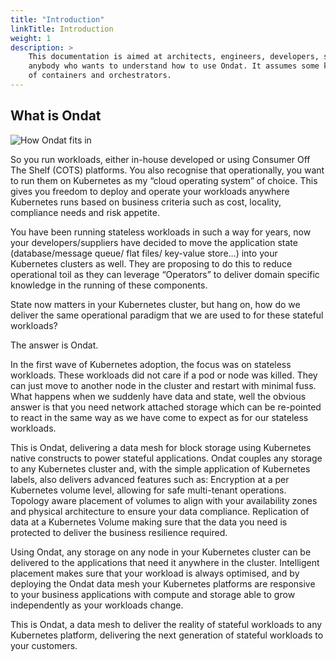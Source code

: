```yaml
---
title: "Introduction"
linkTitle: Introduction
weight: 1
description: >
    This documentation is aimed at architects, engineers, developers, sysadmins and
    anybody who wants to understand how to use Ondat. It assumes some knowledge
    of containers and orchestrators.
---
```


## What is Ondat

![How Ondat fits in](/images/docs/concepts/ondat-layer.png)

So you run workloads, either in-house developed or using Consumer Off The Shelf (COTS) platforms. You also recognise that operationally, you want to run them on Kubernetes as my “cloud operating system” of choice. This gives you freedom to deploy and operate your workloads anywhere Kubernetes runs based on business criteria such as cost, locality, compliance needs and risk appetite.

You have been running stateless workloads in such a way for years, now your developers/suppliers have decided to move the application state (database/message queue/ flat files/ key-value store…) into your Kubernetes clusters as well. They are proposing to do this to reduce operational toil as they can leverage “Operators” to deliver domain specific knowledge in the running of these components.

State now matters in your Kubernetes cluster, but hang on, how do we deliver the same operational paradigm that we are used to for these stateful workloads?

The answer is Ondat.

In the first wave of Kubernetes adoption, the focus was on stateless workloads. These workloads did not care if a pod or node was killed. They can just move to another node in the cluster and restart with minimal fuss.
What happens when we suddenly have data and state, well the obvious answer is that you need network attached storage which can be re-pointed to react in the same way as we have come to expect as for our stateless workloads.

This is Ondat, delivering a data mesh for block storage using Kubernetes native constructs to power stateful applications. Ondat couples any storage to any Kubernetes cluster and, with the simple application of Kubernetes labels, also delivers advanced features such as:
Encryption at a per Kubernetes volume level, allowing for safe multi-tenant operations.
Topology aware placement of volumes to align with your availability zones and physical architecture to ensure your data compliance.
Replication of data at a Kubernetes Volume making sure that the data you need is protected to deliver the business resilience required.

Using Ondat, any storage on any node in your Kubernetes cluster can be delivered to the applications that need it anywhere in the cluster. Intelligent placement makes sure that your workload is always optimised, and by deploying the Ondat data mesh your Kubernetes platforms are responsive to your business applications with compute and storage able to grow independently as your workloads change.

This is Ondat, a data mesh to deliver the reality of stateful workloads to any Kubernetes platform, delivering the next generation of stateful workloads to your customers.
